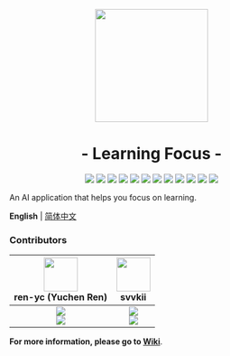 <p align="center">
<img src="https://ren-yc.github.io/assets/ClassTools/LF.png" width="200">
</p>

<h1 align="center">- Learning Focus -</h1>

<p align="center">
<img src="https://img.shields.io/github/license/class-tools/Learning-Focus.svg">
<img src="https://img.shields.io/github/issues-closed-raw/class-tools/Learning-Focus.svg">
<img src="https://img.shields.io/github/issues-raw/class-tools/Learning-Focus.svg">
<img src="https://github.com/class-tools/Learning-Focus/actions/workflows/build.yml/badge.svg">
<img src="https://github.com/class-tools/Learning-Focus/actions/workflows/clangformat.yml/badge.svg">
<img src="https://github.com/class-tools/Learning-Focus/actions/workflows/codeql.yml/badge.svg">
<img src="https://github.com/class-tools/Learning-Focus/actions/workflows/gitmsg.yml/badge.svg">
<img src="https://github.com/class-tools/Learning-Focus/actions/workflows/wiki.yml/badge.svg">
<img src="https://img.shields.io/github/v/release/class-tools/Learning-Focus.svg?logo=iCloud">
<img src="https://img.shields.io/github/downloads/class-tools/Learning-Focus/total?label=GitHub%20Downloads">
<img src="https://img.shields.io/badge/support-Windows%208%20%2F%208.1%20%2F%2010%20%2F%2011-blue?logo=Windows">
<img src="https://img.shields.io/badge/support-Linux-blue?logo=Linux">
</p>

An AI application that helps you focus on learning.

**English** | [简体中文](./README.zh-CN.md)

### Contributors

| <img src="https://avatars.githubusercontent.com/u/53416099?v=4" width="60px"></br> ren-yc (Yuchen Ren) | <img src="https://avatars.githubusercontent.com/u/91790283?v=4" width="60px"></br> svvkii |
| :---: | :---: |
| ![](https://shields.io/badge/Coding-green?logo=visual-studio-code&style=for-the-badge)<br>![](https://shields.io/badge/BugTester-yellow?logo=open-bug-bounty&style=for-the-badge) | ![](https://shields.io/badge/Coding-green?logo=visual-studio-code&style=for-the-badge)<br>![](https://shields.io/badge/BugTester-yellow?logo=open-bug-bounty&style=for-the-badge) |

**For more information, please go to [Wiki](https://github.com/class-tools/Learning-Focus/wiki)**.